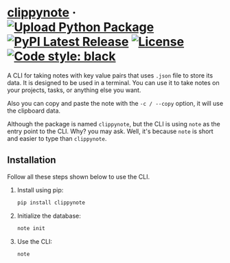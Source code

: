 # [clippynote](https://github.com/ccrsxx/clippynote) &middot; [![Upload Python Package](https://github.com/ccrsxx/clippynote/actions/workflows/python-publish.yml/badge.svg)](https://github.com/ccrsxx/clippynote/actions/workflows/python-publish.yml) [![PyPI Latest Release](https://img.shields.io/pypi/v/clippynote.svg)](https://pypi.org/project/clippynote) [![License](https://img.shields.io/badge/license-MIT-blue.svg)](LICENSE) [![Code style: black](https://img.shields.io/badge/code%20style-black-000000.svg)](https://github.com/psf/black)

A CLI for taking notes with key value pairs that uses `.json` file to store its data. It is designed to be used in a terminal. You can use it to take notes on your projects, tasks, or anything else you want.

Also you can copy and paste the note with the `-c / --copy` option, it will use the clipboard data.

Although the package is named `clippynote`, but the CLI is using `note` as the entry point to the CLI. Why? you may ask. Well, it's because `note` is short and easier to type than `clippynote`.

## Installation

Follow all these steps shown below to use the CLI.

1. Install using pip:

   ```bash
   pip install clippynote
   ```

2. Initialize the database:

   ```bash
   note init
   ```

3. Use the CLI:

   ```bash
   note
   ```
